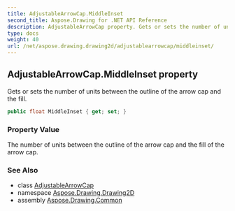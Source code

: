 ```yaml
---
title: AdjustableArrowCap.MiddleInset
second_title: Aspose.Drawing for .NET API Reference
description: AdjustableArrowCap property. Gets or sets the number of units between the outline of the arrow cap and the fill
type: docs
weight: 40
url: /net/aspose.drawing.drawing2d/adjustablearrowcap/middleinset/
---
```

## AdjustableArrowCap.MiddleInset property

Gets or sets the number of units between the outline of the arrow cap and the fill.

```csharp
public float MiddleInset { get; set; }
```

### Property Value

The number of units between the outline of the arrow cap and the fill of the arrow cap.

### See Also

* class [AdjustableArrowCap](../)
* namespace [Aspose.Drawing.Drawing2D](../../adjustablearrowcap/)
* assembly [Aspose.Drawing.Common](../../../)


